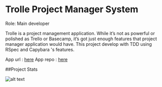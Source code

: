 # Trolle Project Manager System


Role: Main developer

Trolle is a project management application. While it’s not as powerful or polished as Trello or Basecamp, it’s got just enough features that project manager application would have. This project develop with TDD using RSpec and Capybara 's features. 


App url : [here](https://trolle-app.herokuapp.com)
App repo : [here](https://github.com/nonusae/trolle)



##Project Stats

![alt text]( https://i.imgur.com/qGefDsA.png "Logo Title Text 1")
